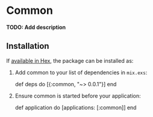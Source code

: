 # Common

**TODO: Add description**

## Installation

If [available in Hex](https://hex.pm/docs/publish), the package can be installed as:

  1. Add common to your list of dependencies in `mix.exs`:

        def deps do
          [{:common, "~> 0.0.1"}]
        end

  2. Ensure common is started before your application:

        def application do
          [applications: [:common]]
        end
